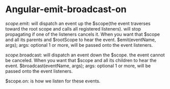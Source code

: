 # Angular-emit-broadcast-on
$scope.$emit: 
    will dispatch an event up the $scope(the event traverses toward the root scope and calls all registered listeners). 
    will stop propagating if one of the listeners cancels it.
    When you want that $scope and all its parents and $rootScope to hear the event.
$emit(eventName, args);
args: optional 1 or more, will be passed onto the event listeners.

$scope.$broadcast: 
    will dispatch an event down the $scope.
    the event cannot be canceled.
    When you want that $scope and all its children to hear the event.
$broadcast(eventName, args);
args: optional 1 or more, will be passed onto the event listeners.

$scope.on: is how we listen for these events.
